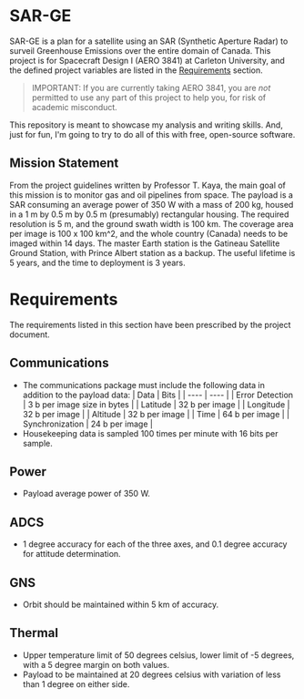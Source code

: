 # SAR-GE

SAR-GE is a plan for a satellite using an SAR (Synthetic Aperture Radar) to
surveil Greenhouse Emissions over the entire domain of Canada. This project is
for Spacecraft Design I (AERO 3841) at Carleton University, and the defined
project variables are listed in the [Requirements](#Requirements) section.

> IMPORTANT: If you are currently taking AERO 3841, you are *not* permitted to
> use any part of this project to help you, for risk of academic misconduct.

This repository is meant to showcase my analysis and writing skills. And, just
for fun, I'm going to try to do all of this with free, open-source software.

## Mission Statement

From the project guidelines written by Professor T. Kaya, the main goal of this
mission is to monitor gas and oil pipelines from space. The payload is a SAR
consuming an average power of 350 W with a mass of 200 kg, housed in a
1 m by 0.5 m by 0.5 m (presumably) rectangular housing. The required resolution
is 5 m, and the ground swath width is 100 km. The coverage area per image is
100 x 100 km^2, and the whole country (Canada) needs to be imaged within
14 days. The master Earth station is the Gatineau Satellite Ground Station, with
Prince Albert station as a backup. The useful lifetime is 5 years, and the time
to deployment is 3 years.

# Requirements

The requirements listed in this section have been prescribed by the project
document.

## Communications
- The communications package must include the following data in addition to the
  payload data:
  | Data | Bits |
  | ---- | ---- |
  | Error Detection | 3 b per image size in bytes |
  | Latitude | 32 b per image |
  | Longitude | 32 b per image |
  | Altitude | 32 b per image |
  | Time | 64 b per image |
  | Synchronization | 24 b per image |
- Housekeeping data is sampled 100 times per minute with 16 bits
  per sample.

## Power
- Payload average power of 350 W.

## ADCS
- 1 degree accuracy for each of the three axes, and 0.1 degree accuracy for
  attitude determination.

## GNS
- Orbit should be maintained within 5 km of accuracy.

## Thermal
- Upper temperature limit of 50 degrees celsius, lower limit of -5 degrees, with
  a 5 degree margin on both values.
- Payload to be maintained at 20 degrees celsius with variation of less than
  1 degree on either side.
